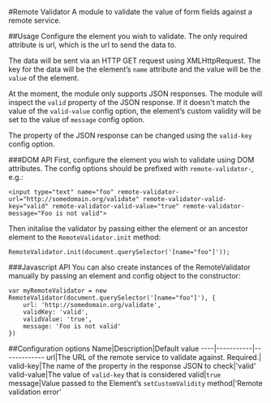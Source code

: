 #Remote Validator
A module to validate the value of form fields against a remote service.

##Usage
Configure the element you wish to validate. The only required attribute is url, which is the url to send the data to.

The data will be sent via an HTTP GET request using XMLHttpRequest. The key for the data will be the element’s `name` attribute and the value will be the `value` of the element.

At the moment, the module only supports JSON responses. The module will inspect the `valid` property of the JSON response. If it doesn't match the value of the `valid-value` config option, the element’s custom validity will be set to the value of `message` config option. 

The property of the JSON response can be changed using the `valid-key` config option.

###DOM API
First, configure the element you wish to validate using DOM attributes. The config options should be prefixed with `remote-validator-`, e.g.:

```
<input type="text" name="foo" remote-validator-url="http://somedomain.org/validate" remote-validator-valid-key="valid" remote-validator-valid-value="true" remote-validator-message="Foo is not valid">
```

Then initalise the validator by passing either the element or an ancestor element to the `RemoteValidator.init` method:

```
RemoteValidator.init(document.querySelector('[name="foo"]'));
```

###Javascript API
You can also create instances of the RemoteValidator manually by passing an element and config object to the constructor:

```
var myRemoteValidator = new RemoteValidator(document.querySelector('[name="foo"]'), {
	url: 'http://somedomain.org/validate',
	validKey: 'valid',
	validValue: 'true',
	message: 'Foo is not valid'
})
```

##Configuration options
Name|Description|Default value
----|-----------|-------------
url|The URL of the remote service to validate against. Required.|
valid-key|The name of the property in the response JSON to check|'valid'
valid-value|The value of `valid-key` that is considered valid|`true`
message|Value passed to the Element’s `setCustomValidity` method|'Remote validation error'